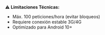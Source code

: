 ⚠️ **Limitaciones Técnicas:**  
- Máx. 100 peticiones/hora (evitar bloqueos)  
- Requiere conexión estable 3G/4G  
- Optimizado para Android 10+  

